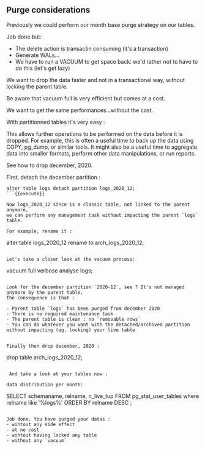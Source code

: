 ## Purge considerations

Previously we could perform our month base purge strategy on our tables.

Job done but:

- The delete action is transactin consuming (it's a transaction)
- Generate WALs...
- We have to run a VACUUM to get space back: we'd rather not to have to do this (let's get lazy)

We want to drop the data faster and not in a transactional way, without locking
the parent table.

Be aware that vacuum full is very efficient but comes at a cost.

We want to get the same performances...without the cost.

With partitionned tables it's very easy :

This allows further operations to be performed on the data before it is dropped.
For example, this is often a useful time to back up the data using COPY, pg_dump, or similar tools.
It might also be a useful time to aggregate data into smaller formats, perform other
data manipulations, or run reports.

See how to drop december, 2020. 

First, detach the december partition :

```
alter table logs detach partition logs_2020_12;
```{{execute}}

Now logs_2020_12 since is a classic table, not linked to the parent anymore,
we can perform any management task without impacting the parent `logs` table.

For example, rename it :

```
alter table logs_2020_12 rename to arch_logs_2020_12;
```{{execute}}

Let's take a closer look at the vacuum process:

```
vacuum full verbose analyse logs;
```{{execute}}

Look for the december partition `2020-12`, see ? It's not managed anymore by the parent table.
The consequence is that :

- Parent table `logs` has been purged from december 2020
- There is no required maintenance task
- The parent table is clean : no `removable rows`
- You can do whatever you want with the detached/archived partition without impacting (eg. locking) your live table


Finally then drop december, 2020 :

```
drop table arch_logs_2020_12;
```{{execute}}

 And take a look at your tables now :

data distribution per month:

 ```
SELECT schemaname,
    relname,
    n_live_tup
FROM pg_stat_user_tables
where relname like '%logs%'
ORDER BY relname DESC ;
```{{execute}}

Job done. You have purged your datas :
- wihtout any side effect
- at no cost
- wihtout having locked any table
- without any `vacuum`